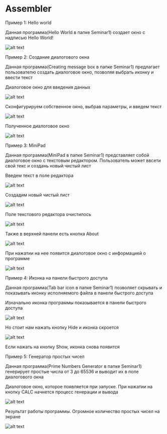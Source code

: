 # Assembler

Пример 1: Hello world

Данная программа(Hello World в папке Seminar1) создает окно с надписью Hello World!

![alt text](Screenshots/HelloWorld.png)

Пример 2: Создание диалогового окна

Данная программа(Creating message box в папке Seminar1) предлагает пользователю создать диалоговое окно, позволяя выбрать иконку и ввести текст

Диалоговое окно для введения данных

![alt text](Screenshots/Icon1.png)

Сконфигурируем собственное окно, выбрав параметры, и введем текст

![alt text](Screenshots/Icon2.png)

Полученное диалоговое окно

![alt text](Screenshots/Icon3.png)

Пример 3: MiniPad

Данная программа(MiniPad в папке Seminar1) представляет собой диалоговое окно с текстовым редактором. Пользователь может ввсети свой текс и создань новый чистый лист

Введем текст в поле редактора

![alt text](Screenshots/Pad1.png)

Создадим новый чистый лист

![alt text](Screenshots/Pad2.png)

Поле текстового редактора очистилось

![alt text](Screenshots/Pad3.png)

Также в верхней панели есть кнопка About

![alt text](Screenshots/Pad4.png)

При нажатии на нее появится диалоговое окно с информацией о программе

![alt text](Screenshots/Pad5.png)

Пример 4: Иконка на панели быстрого доступа

Данная программа(Tab bar icon в папке Seminar1) позволяет скрывать и показывать иконку исполняемого файла в панели быстрого доступа

Изначально иконка программы показывается в панели быстрого доступа

![alt text](Screenshots/Tab1.png)

Но стоит нам нажать кнопку Hide и иконка скроется

![alt text](Screenshots/Tab2.png)

Если нажать на кнопку Show, иконка снова появится

Пример 5: Генератор простых чисел

Данная программа(Prime Numbers Generator в папке Seminar1) генерирует простые числа от 3 до 65536 и выводит их в поле диалогового окна

Диалоговое окно, которое появляется при запуске. При нажатии на кнопку CALC начнется процесс генерации и вывода

![alt text](Screenshots/Prime1.png)

Результат работы программы. Огромное количество простых чисел на экране

![alt text](Screenshots/Prime2.png)
